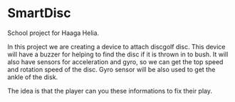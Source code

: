 # SmartDisc
School project for Haaga Helia. 
  
In this project we are creating a device to attach discgolf disc. This device will have a buzzer for helping to find the disc if it is thrown in to bush. It will also have sensors for acceleration and gyro, so we can get the top speed and rotation speed of the disc. Gyro sensor will be also used to get the ankle of the disk.

The idea is that the player can you these informations to fix their play.
